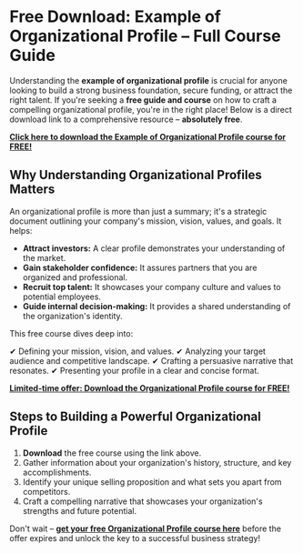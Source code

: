 # Free Download: Example of Organizational Profile – Full Course Guide

Understanding the **example of organizational profile** is crucial for anyone looking to build a strong business foundation, secure funding, or attract the right talent. If you're seeking a **free guide and course** on how to craft a compelling organizational profile, you're in the right place! Below is a direct download link to a comprehensive resource – **absolutely free**.

[**Click here to download the Example of Organizational Profile course for FREE!**](https://udemywork.com/example-of-organizational-profile)

## Why Understanding Organizational Profiles Matters

An organizational profile is more than just a summary; it's a strategic document outlining your company's mission, vision, values, and goals. It helps:

*   **Attract investors:** A clear profile demonstrates your understanding of the market.
*   **Gain stakeholder confidence:** It assures partners that you are organized and professional.
*   **Recruit top talent:** It showcases your company culture and values to potential employees.
*   **Guide internal decision-making:** It provides a shared understanding of the organization's identity.

This free course dives deep into:

✔ Defining your mission, vision, and values.
✔ Analyzing your target audience and competitive landscape.
✔ Crafting a persuasive narrative that resonates.
✔ Presenting your profile in a clear and concise format.

[**Limited-time offer: Download the Organizational Profile course for FREE!**](https://udemywork.com/example-of-organizational-profile)

## Steps to Building a Powerful Organizational Profile

1.  **Download** the free course using the link above.
2.  Gather information about your organization's history, structure, and key accomplishments.
3.  Identify your unique selling proposition and what sets you apart from competitors.
4.  Craft a compelling narrative that showcases your organization's strengths and future potential.

Don't wait – **[get your free Organizational Profile course here](https://udemywork.com/example-of-organizational-profile)** before the offer expires and unlock the key to a successful business strategy!
